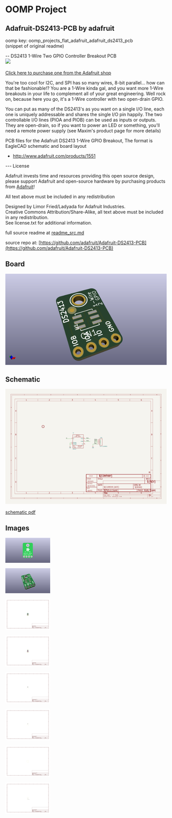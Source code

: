 # OOMP Project  
## Adafruit-DS2413-PCB  by adafruit  
  
oomp key: oomp_projects_flat_adafruit_adafruit_ds2413_pcb  
(snippet of original readme)  
  
-- DS2413 1-Wire Two GPIO Controller Breakout PCB  
<a href="http://www.adafruit.com/products/1551"><img src="assets/image.jpg?raw=true" width="500px"><br/>  
Click here to purchase one from the Adafruit shop</a>  
  
You're too cool for I2C, and SPI has so many wires, 8-bit parallel... how can that be fashionable!? You are a 1-Wire kinda gal, and you want more 1-Wire breakouts in your life to complement all of your great engineering. Well rock on, because here you go, it's a 1-Wire controller with two open-drain GPIO.  
  
You can put as many of the DS2413's as you want on a single I/O line, each one is uniquely addressable and shares the single I/O pin happily. The two controllable I/O lines (PIOA and PIOB) can be used as inputs or outputs. They are open-drain, so if you want to power an LED or something, you'll need a remote power supply (see Maxim's product page for more details)  
  
PCB files for the Adafruit DS2413 1-Wire GPIO Breakout, The format is EagleCAD schematic and board layout  
- http://www.adafruit.com/products/1551  
  
--- License  
  
Adafruit invests time and resources providing this open source design, please support Adafruit and open-source hardware by purchasing products from [Adafruit](https://www.adafruit.com)!  
  
All text above must be included in any redistribution  
  
Designed by Limor Fried/Ladyada for Adafruit Industries.  
Creative Commons Attribution/Share-Alike, all text above must be included in any redistribution.   
See license.txt for additional information.  
  
  full source readme at [readme_src.md](readme_src.md)  
  
source repo at: [https://github.com/adafruit/Adafruit-DS2413-PCB](https://github.com/adafruit/Adafruit-DS2413-PCB)  
## Board  
  
[![working_3d.png](working_3d_600.png)](working_3d.png)  
## Schematic  
  
[![working_schematic.png](working_schematic_600.png)](working_schematic.png)  
  
[schematic pdf](working_schematic.pdf)  
## Images  
  
[![working_3D_bottom.png](working_3D_bottom_140.png)](working_3D_bottom.png)  
  
[![working_3D_top.png](working_3D_top_140.png)](working_3D_top.png)  
  
[![working_assembly_page_01.png](working_assembly_page_01_140.png)](working_assembly_page_01.png)  
  
[![working_assembly_page_02.png](working_assembly_page_02_140.png)](working_assembly_page_02.png)  
  
[![working_assembly_page_03.png](working_assembly_page_03_140.png)](working_assembly_page_03.png)  
  
[![working_assembly_page_04.png](working_assembly_page_04_140.png)](working_assembly_page_04.png)  
  
[![working_assembly_page_05.png](working_assembly_page_05_140.png)](working_assembly_page_05.png)  
  
[![working_assembly_page_06.png](working_assembly_page_06_140.png)](working_assembly_page_06.png)  
